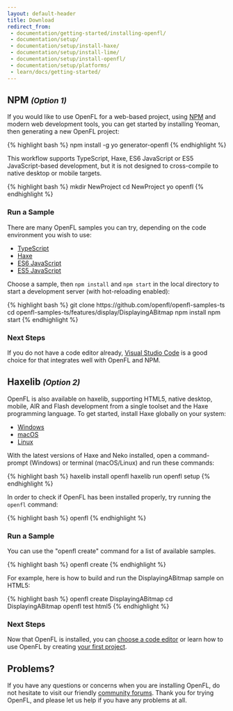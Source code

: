 ```yaml
---
layout: default-header
title: Download
redirect_from:
 - documentation/getting-started/installing-openfl/
 - documentation/setup/
 - documentation/setup/install-haxe/
 - documentation/setup/install-lime/
 - documentation/setup/install-openfl/
 - documentation/setup/platforms/
 - learn/docs/getting-started/
---
```


<div class="row">
	<div class="col-md-6 nopadding">
		<h2>NPM <small><i>(Option 1)</i></small></h2>
		<p>If you would like to use OpenFL for a web-based project, using <a href="https://docs.npmjs.com/getting-started/installing-node" target="_blank">NPM</a> and modern web development tools, you can get started by installing Yeoman, then generating a new OpenFL project:</p>
{% highlight bash %}
npm install -g yo generator-openfl
{% endhighlight %}
		<p>This workflow supports TypeScript, Haxe, ES6 JavaScript or ES5 JavaScript-based development, but it is not designed to cross-compile to native desktop or mobile targets.</p>
{% highlight bash %}
mkdir NewProject
cd NewProject
yo openfl
{% endhighlight %}
		<h3>Run a Sample</h3>
		<p>There are many OpenFL samples you can try, depending on the code environment you wish to use:</p>
		<ul>
			<li><a href="https://github.com/openfl/openfl-samples-ts" target="_blank">TypeScript</a></li>
			<li><a href="https://github.com/openfl/openfl-samples" target="_blank">Haxe</a></li>
			<li><a href="https://github.com/openfl/openfl-samples-es6" target="_blank">ES6 JavaScript</a></li>
			<li><a href="https://github.com/openfl/openfl-samples-es5" target="_blank">ES5 JavaScript</a></li>
		</ul>
		<p>Choose a sample, then <code>npm install</code> and <code>npm start</code> in the local directory to start a development server (with hot-reloading enabled):</p>
{% highlight bash %}
git clone https://github.com/openfl/openfl-samples-ts
cd openfl-samples-ts/features/display/DisplayingABitmap
npm install
npm start
{% endhighlight %}
		<h3>Next Steps</h3>
		<p>If you do not have a code editor already, <a href="https://code.visualstudio.com" target="_blank">Visual Studio Code</a> is a good choice for that integrates well with OpenFL and NPM.</p>
	</div>
	<div class="col-md-6 nopadding">
		<h2>Haxelib <small><i>(Option 2)</i></small></h2>
		<p>OpenFL is also available on haxelib, supporting HTML5, native desktop, mobile, AIR and Flash development from a single toolset and the Haxe programming language. To get started, install Haxe globally on your system:</p>
		<ul>
			<li><a href="https://github.com/HaxeFoundation/haxe/releases/download/3.4.4/haxe-3.4.4-win64.exe">Windows</a></li>
			<li><a href="https://github.com/HaxeFoundation/haxe/releases/download/3.4.4/haxe-3.4.4-osx-installer.pkg">macOS</a></li>
			<li><a href="https://haxe.org/download/linux/" target="_blank">Linux</a></li>
		</ul>
		<p>With the latest versions of Haxe and Neko installed, open a command-prompt (Windows) or terminal (macOS/Linux) and run these commands:</p>
{% highlight bash %}
haxelib install openfl
haxelib run openfl setup
{% endhighlight %}
		<p>In order to check if OpenFL has been installed properly, try running the <code>openfl</code> command:</p>
{% highlight bash %}
openfl
{% endhighlight %}
		<h3>Run a Sample</h3>
		<p>You can use the "openfl create" command for a list of available samples.</p>
{% highlight bash %}
openfl create
{% endhighlight %}
		<p>For example, here is how to build and run the DisplayingABitmap sample on HTML5:</p>
{% highlight bash %}
openfl create DisplayingABitmap
cd DisplayingABitmap
openfl test html5
{% endhighlight %}
		<h3>Next Steps</h3>
		<p>Now that OpenFL is installed, you can <a href="/learn/docs/choosing-a-code-editor/">choose a code editor</a> or learn how to use OpenFL by creating <a href="/learn/tutorials/displaying-a-bitmap/">your first project</a>.</p>
	</div>
</div>

## Problems?

If you have any questions or concerns when you are installing OpenFL, do not hesitate to visit our friendly [community forums](http://community.openfl.org/c/help). Thank you for trying OpenFL, and please let us help if you have any problems at all.